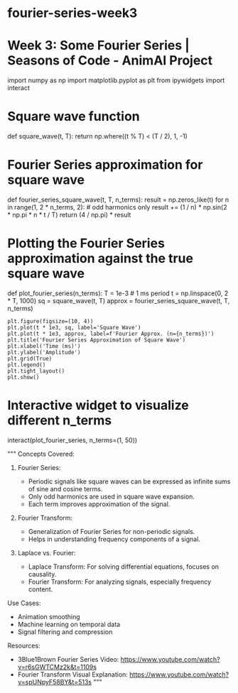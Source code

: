 # fourier-series-week3
# Week 3: Some Fourier Series | Seasons of Code - AnimAI Project

import numpy as np
import matplotlib.pyplot as plt
from ipywidgets import interact

# Square wave function
def square_wave(t, T):
    return np.where((t % T) < (T / 2), 1, -1)

# Fourier Series approximation for square wave
def fourier_series_square_wave(t, T, n_terms):
    result = np.zeros_like(t)
    for n in range(1, 2 * n_terms, 2):  # odd harmonics only
        result += (1 / n) * np.sin(2 * np.pi * n * t / T)
    return (4 / np.pi) * result

# Plotting the Fourier Series approximation against the true square wave
def plot_fourier_series(n_terms):
    T = 1e-3  # 1 ms period
    t = np.linspace(0, 2 * T, 1000)
    sq = square_wave(t, T)
    approx = fourier_series_square_wave(t, T, n_terms)
    
    plt.figure(figsize=(10, 4))
    plt.plot(t * 1e3, sq, label='Square Wave')
    plt.plot(t * 1e3, approx, label=f'Fourier Approx. (n={n_terms})')
    plt.title('Fourier Series Approximation of Square Wave')
    plt.xlabel('Time (ms)')
    plt.ylabel('Amplitude')
    plt.grid(True)
    plt.legend()
    plt.tight_layout()
    plt.show()

# Interactive widget to visualize different n_terms
interact(plot_fourier_series, n_terms=(1, 50))

"""
Concepts Covered:

1. Fourier Series:
   - Periodic signals like square waves can be expressed as infinite sums of sine and cosine terms.
   - Only odd harmonics are used in square wave expansion.
   - Each term improves approximation of the signal.

2. Fourier Transform:
   - Generalization of Fourier Series for non-periodic signals.
   - Helps in understanding frequency components of a signal.

3. Laplace vs. Fourier:
   - Laplace Transform: For solving differential equations, focuses on causality.
   - Fourier Transform: For analyzing signals, especially frequency content.

Use Cases:
- Animation smoothing
- Machine learning on temporal data
- Signal filtering and compression

Resources:
- 3Blue1Brown Fourier Series Video: https://www.youtube.com/watch?v=r6sGWTCMz2k&t=1109s
- Fourier Transform Visual Explanation: https://www.youtube.com/watch?v=spUNpyF58BY&t=513s
"""


